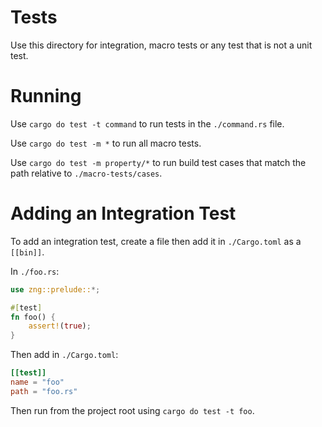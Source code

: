 # Tests

Use this directory for integration, macro tests or any test that is not a unit test.

# Running

Use `cargo do test -t command` to run tests in the `./command.rs` file.

Use `cargo do test -m *` to run all macro tests.

Use `cargo do test -m property/*` to run build test cases that match the path relative to `./macro-tests/cases`.

# Adding an Integration Test

To add an integration test, create a file then add it in `./Cargo.toml` as a `[[bin]]`.

In `./foo.rs`:
```rust
use zng::prelude::*;

#[test]
fn foo() {
    assert!(true);
}
```

Then add in `./Cargo.toml`:

```toml
[[test]]
name = "foo"
path = "foo.rs"
```

Then run from the project root using `cargo do test -t foo`.